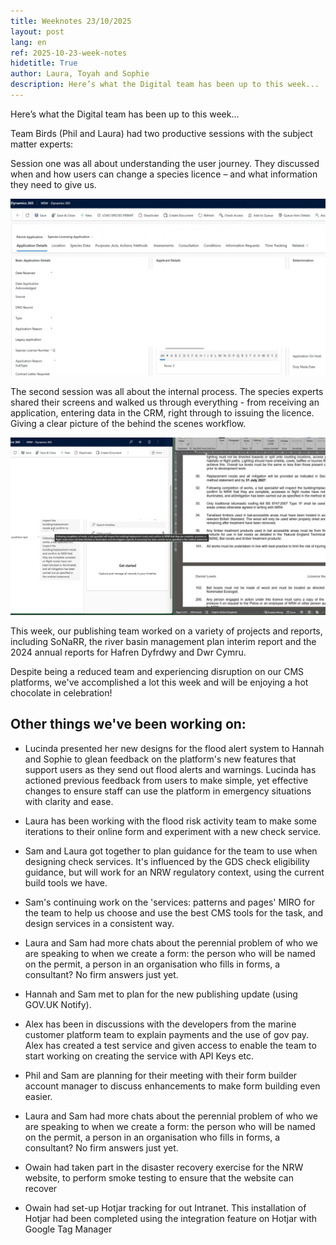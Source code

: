 ```yaml
---
title: Weeknotes 23/10/2025
layout: post
lang: en
ref: 2025-10-23-week-notes
hidetitle: True
author: Laura, Toyah and Sophie
description: Here’s what the Digital team has been up to this week...   
---
```


Here’s what the Digital team has been up to this week...

Team Birds (Phil and Laura) had two productive sessions with the subject matter experts: 

Session one was all about understanding the user journey. They discussed when and how users can change a species licence – and what information they need to give us. 

![screenshot showing the team working together on the bird project](https://github.com/nrw-digital/week-notes/blob/e3549b50ea51f54a59a24feb1a10a36a9ef115e8/images/bird%20screenshot.png?raw=true)

The second session was all about the internal process. The species experts shared their screens and walked us through everything - from receiving an application, entering data in the CRM, right through to issuing the licence. Giving a clear picture of the behind the scenes workflow.

![screenshot showing the bird project platform](https://github.com/nrw-digital/week-notes/blob/e3549b50ea51f54a59a24feb1a10a36a9ef115e8/images/bird%20screenshot%20no2.png?raw=true)

This week, our publishing team worked on a variety of projects and reports, including SoNaRR, the river basin management plan interim report and the 2024 annual reports for Hafren Dyfrdwy and Dwr Cymru. 

Despite being a reduced team and experiencing disruption on our CMS platforms, we've accomplished a lot this week and will be enjoying a hot chocolate in celebration! 

## Other things we've been working on: 

+ Lucinda presented her new designs for the flood alert system to Hannah and Sophie to glean feedback on the platform's new features that support users as they send out flood alerts and warnings. Lucinda has actioned previous feedback from users to make simple, yet effective changes to ensure staff can use the platform in emergency situations with clarity and ease. 

+ Laura has been working with the flood risk activity team to make some iterations to their online form and experiment with a new check service. 

+ Sam and Laura got together to plan guidance for the team to use when designing check services. It's influenced by the GDS check eligibility guidance, but will work for an NRW regulatory context, using the current build tools we have. 

+ Sam's continuing work on the 'services: patterns and pages' MIRO for the team to help us choose and use the best CMS tools for the task, and design services in a consistent way.

+ Laura and Sam had more chats about the perennial problem of who we are speaking to when we create a form: the person who will be named on the permit, a person in an organisation who fills in forms, a consultant? No firm answers just yet. 

+ Hannah and Sam met to plan for the new publishing update (using GOV.UK Notify). 

+ Alex has been in discussions with the developers from the marine customer platform team to explain payments and the use of gov pay. Alex has created a test service and given access to enable the team to start working on creating the service with API Keys etc. 

+ Phil and Sam are planning for their meeting with their form builder account manager to discuss enhancements to make form building even easier.  

+ Laura and Sam had more chats about the perennial problem of who we are speaking to when we create a form: the person who will be named on the permit, a person in an organisation who fills in forms, a consultant? No firm answers just yet.   

+ Owain had taken part in the disaster recovery exercise for the NRW website, to perform smoke testing to ensure that the website can recover 

+ Owain had set-up Hotjar tracking for out Intranet. This installation of Hotjar had been completed using the integration feature on Hotjar with Google Tag Manager
